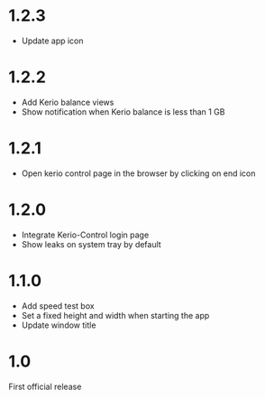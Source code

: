 # 1.2.3
- Update app icon

# 1.2.2
- Add Kerio balance views
- Show notification when Kerio balance is less than 1 GB

# 1.2.1
- Open kerio control page in the browser by clicking on end icon

# 1.2.0
- Integrate Kerio-Control login page
- Show leaks on system tray by default

# 1.1.0
- Add speed test box
- Set a fixed height and width when starting the app
- Update window title

# 1.0
First official release
